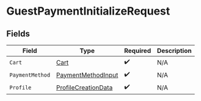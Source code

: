# GuestPaymentInitializeRequest


## Fields

| Field                                                             | Type                                                              | Required                                                          | Description                                                       |
| ----------------------------------------------------------------- | ----------------------------------------------------------------- | ----------------------------------------------------------------- | ----------------------------------------------------------------- |
| `Cart`                                                            | [Cart](../../models/shared/cart.md)                               | :heavy_check_mark:                                                | N/A                                                               |
| `PaymentMethod`                                                   | [PaymentMethodInput](../../models/shared/paymentmethodinput.md)   | :heavy_check_mark:                                                | N/A                                                               |
| `Profile`                                                         | [ProfileCreationData](../../models/shared/profilecreationdata.md) | :heavy_check_mark:                                                | N/A                                                               |